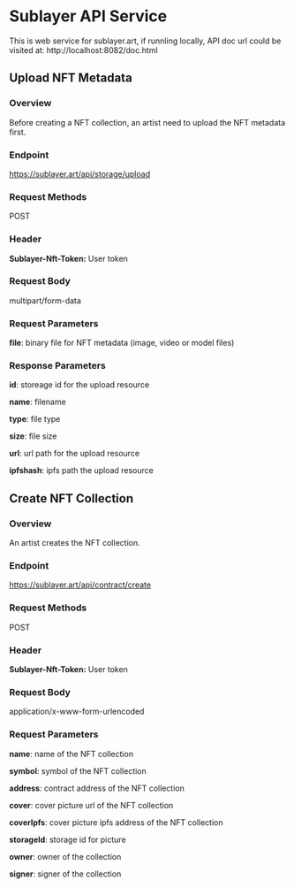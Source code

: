 Sublayer API Service
================
This is web service for sublayer.art, if runnling locally, API doc url could be visited at:
http://localhost:8082/doc.html

Upload NFT Metadata
---------------
### Overview
Before creating a NFT collection, an artist need to upload the NFT metadata first.
### Endpoint
https://sublayer.art/api/storage/upload
### Request Methods
POST
### Header
**Sublayer-Nft-Token:** User token 
### Request Body
multipart/form-data
### Request Parameters
**file**: binary file for NFT metadata (image, video or model files)
### Response Parameters
**id**: storeage id for the upload resource

**name**: filename

**type**: file type

**size**: file size

**url**: url path for the upload resource

**ipfshash**: ipfs path the upload resource


Create NFT Collection
---------------
### Overview
An artist creates the NFT collection.
### Endpoint
https://sublayer.art/api/contract/create
### Request Methods
POST
### Header
**Sublayer-Nft-Token:** User token 
### Request Body
application/x-www-form-urlencoded
### Request Parameters
**name**: name of the NFT collection

**symbol**: symbol of the NFT collection

**address**: contract address  of the NFT collection

**cover**: cover picture url of the NFT collection

**coverIpfs**: cover picture ipfs address of the NFT collection

**storageId**: storage id for picture

**owner**: owner of the collection

**signer**: signer of the collection